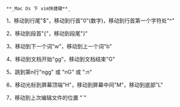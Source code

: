 `**_Mac Os 下 vim快捷键**_`

1、移动到行尾"$"，移动到行首"0"(数字)，移动到行首第一个字符处"^" 

2、移动到段首"{"，移动到段尾"}"
 
3、移动到下一个词"w"，移动到上一个词"b"
 
4、移动到文档开始"gg"，移动到文档结束"G"
 
5、跳到第n行"ngg" 或 "nG" 或 ":n"
 
6、移动光标到屏幕顶端"H"，移动到屏幕中间"M"，移动到底部"L"
 
7、移动到上次编辑文件的位置 "`"